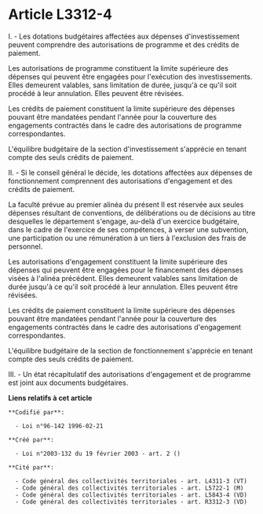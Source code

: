 # Article L3312-4

I. - Les dotations budgétaires affectées aux dépenses d'investissement peuvent comprendre des autorisations de programme et
des crédits de paiement.

Les autorisations de programme constituent la limite supérieure des dépenses qui peuvent être engagées pour l'exécution des
investissements. Elles demeurent valables, sans limitation de durée, jusqu'à ce qu'il soit procédé à leur annulation. Elles
peuvent être révisées.

Les crédits de paiement constituent la limite supérieure des dépenses pouvant être mandatées pendant l'année pour la
couverture des engagements contractés dans le cadre des autorisations de programme correspondantes.

L'équilibre budgétaire de la section d'investissement s'apprécie en tenant compte des seuls crédits de paiement.

II. - Si le conseil général le décide, les dotations affectées aux dépenses de fonctionnement comprennent des autorisations
d'engagement et des crédits de paiement.

La faculté prévue au premier alinéa du présent II est réservée aux seules dépenses résultant de conventions, de délibérations
ou de décisions au titre desquelles le département s'engage, au-delà d'un exercice budgétaire, dans le cadre de l'exercice de
ses compétences, à verser une subvention, une participation ou une rémunération à un tiers à l'exclusion des frais de
personnel.

Les autorisations d'engagement constituent la limite supérieure des dépenses qui peuvent être engagées pour le financement
des dépenses visées à l'alinéa précédent. Elles demeurent valables sans limitation de durée jusqu'à ce qu'il soit procédé à
leur annulation. Elles peuvent être révisées.

Les crédits de paiement constituent la limite supérieure des dépenses pouvant être mandatées pendant l'année pour la
couverture des engagements contractés dans le cadre des autorisations d'engagement correspondantes.

L'équilibre budgétaire de la section de fonctionnement s'apprécie en tenant compte des seuls crédits de paiement.

III. - Un état récapitulatif des autorisations d'engagement et de programme est joint aux documents budgétaires.

**Liens relatifs à cet article**

	**Codifié par**:

	  - Loi n°96-142 1996-02-21

	**Créé par**:

	  - Loi n°2003-132 du 19 février 2003 - art. 2 ()

	**Cité par**:

	  - Code général des collectivités territoriales - art. L4311-3 (VT)
	  - Code général des collectivités territoriales - art. L5722-1 (M)
	  - Code général des collectivités territoriales - art. L5843-4 (VD)
	  - Code général des collectivités territoriales - art. R3312-3 (VD)
